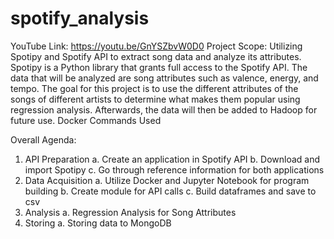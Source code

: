# spotify_analysis
YouTube Link: https://youtu.be/GnYSZbvW0D0 
Project Scope:
	Utilizing Spotipy and Spotify API to extract song data and analyze its attributes. Spotipy is a Python library that grants full access to the Spotify API. The data that will be analyzed are song attributes such as valence, energy, and tempo. The goal for this project is to use the different attributes of the songs of different artists to determine what makes them popular using regression analysis. Afterwards, the data will then be added to Hadoop for future use.
Docker Commands Used
 
Overall Agenda:
1.	API Preparation
a.	Create an application in Spotify API
b.	Download and import Spotipy
c.	Go through reference information for both applications
2.	Data Acquisition
a.	Utilize Docker and Jupyter Notebook for program building
b.	Create module for API calls
c.	Build dataframes and save to csv
3.	Analysis
a.	Regression Analysis for Song Attributes
4.	Storing
a.	Storing data to MongoDB
